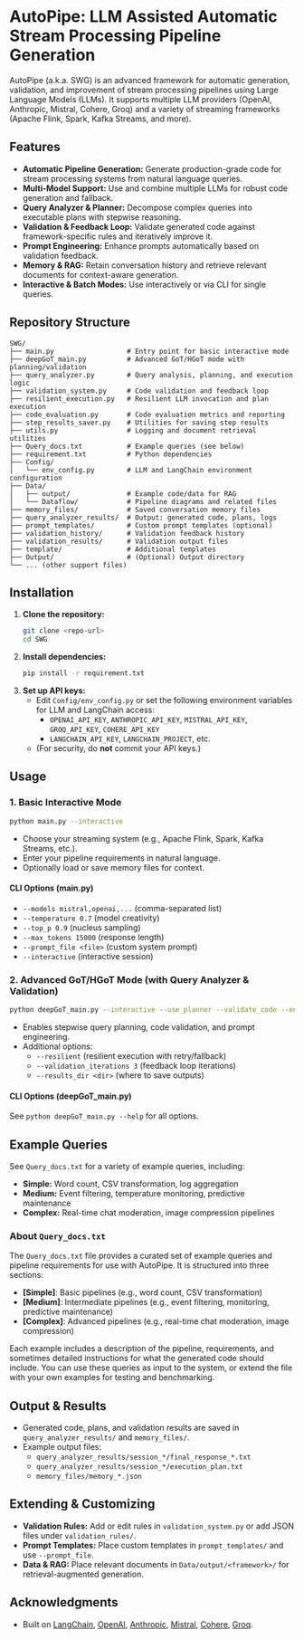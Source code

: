 # AutoPipe: LLM Assisted Automatic Stream Processing Pipeline Generation

AutoPipe (a.k.a. SWG) is an advanced framework for automatic generation, validation, and improvement of stream processing pipelines using Large Language Models (LLMs). It supports multiple LLM providers (OpenAI, Anthropic, Mistral, Cohere, Groq) and a variety of streaming frameworks (Apache Flink, Spark, Kafka Streams, and more).

## Features
- **Automatic Pipeline Generation:** Generate production-grade code for stream processing systems from natural language queries.
- **Multi-Model Support:** Use and combine multiple LLMs for robust code generation and fallback.
- **Query Analyzer & Planner:** Decompose complex queries into executable plans with stepwise reasoning.
- **Validation & Feedback Loop:** Validate generated code against framework-specific rules and iteratively improve it.
- **Prompt Engineering:** Enhance prompts automatically based on validation feedback.
- **Memory & RAG:** Retain conversation history and retrieve relevant documents for context-aware generation.
- **Interactive & Batch Modes:** Use interactively or via CLI for single queries.

## Repository Structure
```
SWG/
├── main.py                  # Entry point for basic interactive mode
├── deepGoT_main.py          # Advanced GoT/HGoT mode with planning/validation
├── query_analyzer.py        # Query analysis, planning, and execution logic
├── validation_system.py     # Code validation and feedback loop
├── resilient_execution.py   # Resilient LLM invocation and plan execution
├── code_evaluation.py       # Code evaluation metrics and reporting
├── step_results_saver.py    # Utilities for saving step results
├── utils.py                 # Logging and document retrieval utilities
├── Query_docs.txt           # Example queries (see below)
├── requirement.txt          # Python dependencies
├── Config/
│   └── env_config.py        # LLM and LangChain environment configuration
├── Data/
│   ├── output/              # Example code/data for RAG
│   └── Dataflow/            # Pipeline diagrams and related files
├── memory_files/            # Saved conversation memory files
├── query_analyzer_results/  # Output: generated code, plans, logs
├── prompt_templates/        # Custom prompt templates (optional)
├── validation_history/      # Validation feedback history
├── validation_results/      # Validation output files
├── template/                # Additional templates
├── Output/                  # (Optional) Output directory
└── ... (other support files)
```

## Installation
1. **Clone the repository:**
   ```bash
   git clone <repo-url>
   cd SWG
   ```
2. **Install dependencies:**
   ```bash
   pip install -r requirement.txt
   ```
3. **Set up API keys:**
   - Edit `Config/env_config.py` or set the following environment variables for LLM and LangChain access:
     - `OPENAI_API_KEY`, `ANTHROPIC_API_KEY`, `MISTRAL_API_KEY`, `GROQ_API_KEY`, `COHERE_API_KEY`
     - `LANGCHAIN_API_KEY`, `LANGCHAIN_PROJECT`, etc.
   - (For security, do **not** commit your API keys.)

## Usage
### 1. Basic Interactive Mode
```bash
python main.py --interactive
```
- Choose your streaming system (e.g., Apache Flink, Spark, Kafka Streams, etc.).
- Enter your pipeline requirements in natural language.
- Optionally load or save memory files for context.

#### CLI Options (main.py)
- `--models mistral,openai,...`  (comma-separated list)
- `--temperature 0.7`            (model creativity)
- `--top_p 0.9`                  (nucleus sampling)
- `--max_tokens 15000`           (response length)
- `--prompt_file <file>`         (custom system prompt)
- `--interactive`                (interactive session)

### 2. Advanced GoT/HGoT Mode (with Query Analyzer & Validation)
```bash
python deepGoT_main.py --interactive --use_planner --validate_code --enhance_prompts
```
- Enables stepwise query planning, code validation, and prompt engineering.
- Additional options:
  - `--resilient` (resilient execution with retry/fallback)
  - `--validation_iterations 3` (feedback loop iterations)
  - `--results_dir <dir>` (where to save outputs)

#### CLI Options (deepGoT_main.py)
See `python deepGoT_main.py --help` for all options.

## Example Queries
See `Query_docs.txt` for a variety of example queries, including:
- **Simple:** Word count, CSV transformation, log aggregation
- **Medium:** Event filtering, temperature monitoring, predictive maintenance
- **Complex:** Real-time chat moderation, image compression pipelines

### About `Query_docs.txt`
The `Query_docs.txt` file provides a curated set of example queries and pipeline requirements for use with AutoPipe. It is structured into three sections:
- **[Simple]**: Basic pipelines (e.g., word count, CSV transformation)
- **[Medium]**: Intermediate pipelines (e.g., event filtering, monitoring, predictive maintenance)
- **[Complex]**: Advanced pipelines (e.g., real-time chat moderation, image compression)

Each example includes a description of the pipeline, requirements, and sometimes detailed instructions for what the generated code should include. You can use these queries as input to the system, or extend the file with your own examples for testing and benchmarking.

## Output & Results
- Generated code, plans, and validation results are saved in `query_analyzer_results/` and `memory_files/`.
- Example output files:
  - `query_analyzer_results/session_*/final_response_*.txt`
  - `query_analyzer_results/session_*/execution_plan.txt`
  - `memory_files/memory_*.json`

## Extending & Customizing
- **Validation Rules:** Add or edit rules in `validation_system.py` or add JSON files under `validation_rules/`.
- **Prompt Templates:** Place custom templates in `prompt_templates/` and use `--prompt_file`.
- **Data & RAG:** Place relevant documents in `Data/output/<framework>/` for retrieval-augmented generation.

## Acknowledgments
- Built on [LangChain](https://www.langchain.com/), [OpenAI](https://openai.com/), [Anthropic](https://www.anthropic.com/), [Mistral](https://mistral.ai/), [Cohere](https://cohere.com/), [Groq](https://groq.com/).
